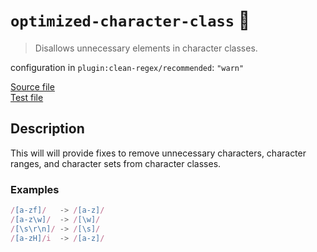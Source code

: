 # `optimized-character-class` :wrench:

> Disallows unnecessary elements in character classes.

configuration in `plugin:clean-regex/recommended`: `"warn"`

<!-- prettier-ignore -->
[Source file](https://github.com/RunDevelopment/eslint-plugin-clean-regex/blob/master/lib/rules/optimized-character-class.js) <br> [Test file](https://github.com/RunDevelopment/eslint-plugin-clean-regex/blob/master/tests/lib/rules/optimized-character-class.js)

## Description

This will will provide fixes to remove unnecessary characters, character ranges,
and character sets from character classes.

### Examples

<!-- prettier-ignore -->
```js
/[a-zf]/   -> /[a-z]/
/[a-z\w]/  -> /[\w]/
/[\s\r\n]/ -> /[\s]/
/[a-zH]/i  -> /[a-z]/
```

